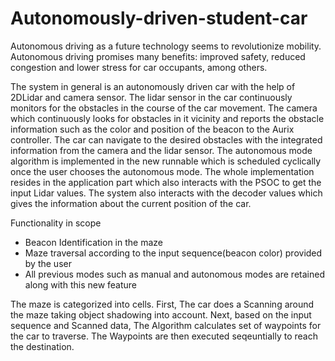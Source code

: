 # Autonomously-driven-student-car

Autonomous driving as a future technology seems to revolutionize mobility. Autonomous driving promises many benefits: improved safety, reduced congestion and lower stress for car occupants, among others.

The system in general is an autonomously driven car with the help of 2DLidar and camera sensor. The lidar sensor in the car continuously monitors for the obstacles in the course of the car movement. The camera which continuously looks for obstacles in it vicinity and reports the obstacle information such as the color and position of the beacon to the Aurix controller. The car can navigate to the desired obstacles with the integrated information from the camera and the lidar sensor. The autonomous mode algorithm is implemented in the new runnable which is scheduled cyclically once the user chooses the autonomous mode. The whole implementation resides in the application part which also interacts with the PSOC to get the input Lidar values. The system also interacts with the decoder values which gives the information about the current position of the car.

Functionality in scope

- Beacon Identification in the maze
- Maze traversal according to the input sequence(beacon color) provided by the user
- All previous modes such as manual and autonomous modes are retained along with this new feature

The maze is categorized into cells. First, The car does a Scanning around the maze taking object shadowing into account. Next, based on the input sequence and Scanned data, The Algorithm calculates set of waypoints for the car to traverse. The Waypoints are then executed seqeuntially to reach the destination.

